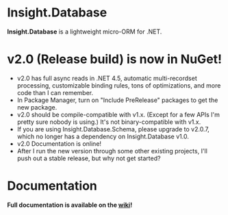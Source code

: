# Insight.Database #

**Insight.Database** is a lightweight micro-ORM for .NET.

# v2.0 (Release build) is now in NuGet!

- v2.0 has full async reads in .NET 4.5, automatic multi-recordset processing, customizable binding rules, tons of optimizations, and more code than I can remember.
- In Package Manager, turn on "Include PreRelease" packages to get the new package.
- v2.0 should be compile-compatible with v1.x. (Except for a few APIs I'm pretty sure nobody is using.) It's not binary-compatible with v1.x.
- If you are using Insight.Database.Schema, please upgrade to v2.0.7, which no longer has a dependency on Insight.Database v1.0.
- v2.0 Documentation is online!
- After I run the new version through some other existing projects, I'll push out a stable release, but why not get started?

# Documentation #

**Full documentation is available on the [wiki](https://github.com/jonwagner/Insight.Database/wiki)!**

